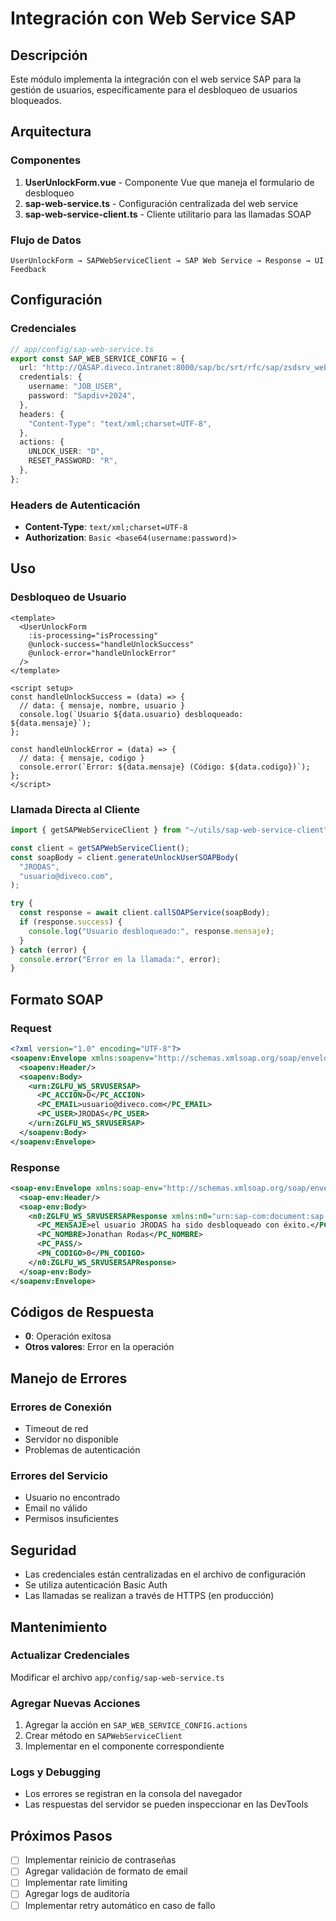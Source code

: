 # Integración con Web Service SAP

## Descripción

Este módulo implementa la integración con el web service SAP para la gestión de usuarios, específicamente para el desbloqueo de usuarios bloqueados.

## Arquitectura

### Componentes

1. **UserUnlockForm.vue** - Componente Vue que maneja el formulario de desbloqueo
2. **sap-web-service.ts** - Configuración centralizada del web service
3. **sap-web-service-client.ts** - Cliente utilitario para las llamadas SOAP

### Flujo de Datos

```
UserUnlockForm → SAPWebServiceClient → SAP Web Service → Response → UI Feedback
```

## Configuración

### Credenciales

```typescript
// app/config/sap-web-service.ts
export const SAP_WEB_SERVICE_CONFIG = {
  url: "http://QASAP.diveco.intranet:8000/sap/bc/srt/rfc/sap/zsdsrv_webservice_srvusrsap/410/zws_srvusrsap/zbn_srvusrsap",
  credentials: {
    username: "JOB_USER",
    password: "Sapdiv+2024",
  },
  headers: {
    "Content-Type": "text/xml;charset=UTF-8",
  },
  actions: {
    UNLOCK_USER: "D",
    RESET_PASSWORD: "R",
  },
};
```

### Headers de Autenticación

- **Content-Type**: `text/xml;charset=UTF-8`
- **Authorization**: `Basic <base64(username:password)>`

## Uso

### Desbloqueo de Usuario

```vue
<template>
  <UserUnlockForm
    :is-processing="isProcessing"
    @unlock-success="handleUnlockSuccess"
    @unlock-error="handleUnlockError"
  />
</template>

<script setup>
const handleUnlockSuccess = (data) => {
  // data: { mensaje, nombre, usuario }
  console.log(`Usuario ${data.usuario} desbloqueado: ${data.mensaje}`);
};

const handleUnlockError = (data) => {
  // data: { mensaje, codigo }
  console.error(`Error: ${data.mensaje} (Código: ${data.codigo})`);
};
</script>
```

### Llamada Directa al Cliente

```typescript
import { getSAPWebServiceClient } from "~/utils/sap-web-service-client";

const client = getSAPWebServiceClient();
const soapBody = client.generateUnlockUserSOAPBody(
  "JRODAS",
  "usuario@diveco.com",
);

try {
  const response = await client.callSOAPService(soapBody);
  if (response.success) {
    console.log("Usuario desbloqueado:", response.mensaje);
  }
} catch (error) {
  console.error("Error en la llamada:", error);
}
```

## Formato SOAP

### Request

```xml
<?xml version="1.0" encoding="UTF-8"?>
<soapenv:Envelope xmlns:soapenv="http://schemas.xmlsoap.org/soap/envelope/" xmlns:urn="urn:sap-com:document:sap:rfc:functions">
  <soapenv:Header/>
  <soapenv:Body>
    <urn:ZGLFU_WS_SRVUSERSAP>
      <PC_ACCION>D</PC_ACCION>
      <PC_EMAIL>usuario@diveco.com</PC_EMAIL>
      <PC_USER>JRODAS</PC_USER>
    </urn:ZGLFU_WS_SRVUSERSAP>
  </soapenv:Body>
</soapenv:Envelope>
```

### Response

```xml
<soap-env:Envelope xmlns:soap-env="http://schemas.xmlsoap.org/soap/envelope/">
  <soap-env:Header/>
  <soap-env:Body>
    <n0:ZGLFU_WS_SRVUSERSAPResponse xmlns:n0="urn:sap-com:document:sap:rfc:functions">
      <PC_MENSAJE>el usuario JRODAS ha sido desbloqueado con éxito.</PC_MENSAJE>
      <PC_NOMBRE>Jonathan Rodas</PC_NOMBRE>
      <PC_PASS/>
      <PN_CODIGO>0</PN_CODIGO>
    </n0:ZGLFU_WS_SRVUSERSAPResponse>
  </soap-env:Body>
</soapenv:Envelope>
```

## Códigos de Respuesta

- **0**: Operación exitosa
- **Otros valores**: Error en la operación

## Manejo de Errores

### Errores de Conexión

- Timeout de red
- Servidor no disponible
- Problemas de autenticación

### Errores del Servicio

- Usuario no encontrado
- Email no válido
- Permisos insuficientes

## Seguridad

- Las credenciales están centralizadas en el archivo de configuración
- Se utiliza autenticación Basic Auth
- Las llamadas se realizan a través de HTTPS (en producción)

## Mantenimiento

### Actualizar Credenciales

Modificar el archivo `app/config/sap-web-service.ts`

### Agregar Nuevas Acciones

1. Agregar la acción en `SAP_WEB_SERVICE_CONFIG.actions`
2. Crear método en `SAPWebServiceClient`
3. Implementar en el componente correspondiente

### Logs y Debugging

- Los errores se registran en la consola del navegador
- Las respuestas del servidor se pueden inspeccionar en las DevTools

## Próximos Pasos

- [ ] Implementar reinicio de contraseñas
- [ ] Agregar validación de formato de email
- [ ] Implementar rate limiting
- [ ] Agregar logs de auditoría
- [ ] Implementar retry automático en caso de fallo

